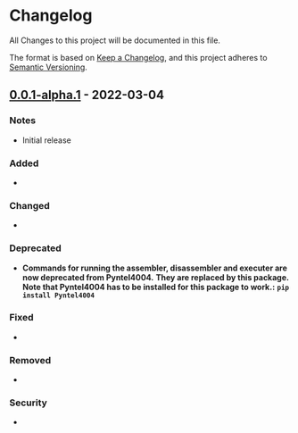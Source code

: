 # Changelog
All Changes to this project will be documented in this file.

The format is based on [Keep a Changelog](https://keepachangelog.com/en/1.0.0/),
and this project adheres to [Semantic Versioning](https://semver.org/spec/v2.0.0.html).

## [0.0.1-alpha.1](https://pypi.org/project/Pyntel4004-cli/0.0.1a1/) - 2022-03-04

### Notes
- Initial release
### Added
- 
### Changed
- 
### Deprecated
- **Commands for running the assembler, disassembler and executer are now deprecated from Pyntel4004.**
  **They are replaced by this package.** 
  **Note that Pyntel4004 has to be installed for this package to work.:** 
  **`pip install Pyntel4004`**
### Fixed
-
### Removed
-
### Security
-
